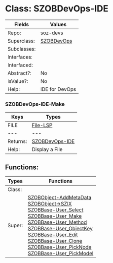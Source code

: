 
# Class:	SZOBDevOps-IDE

| Fields | Values |
| --------- | --------- |
| Repo: | soz-devs |
| Superclass: | [SZOBDevOps](SZOBDevOps.html) |
| Subclasses: |  |
| Interfaces: |  |
| Interfaced: |  |
| Abstract?: | No |
| isValue?: | No |
| Help: | IDE for DevOps |

### SZOBDevOps-IDE-Make

| Keys | Types |
| --------- | --------- |
| FILE | [File-LSP](File-LSP.html) |
| **---** | **---** |
| Returns: | [SZOBDevOps-IDE](SZOBDevOps-IDE.html) |
| Help: | Display a File |


## Functions:

| Types | Functions |
| --------- | --------- |
| Class: |  |
| Super: | [SZOBObject-AddMetaData](SZOBObject.html) <br> [SZOBObject->SZIX](SZOBObject.html) <br> [SZOBBase-User_Select](SZOBBase.html) <br> [SZOBBase-User_Make](SZOBBase.html) <br> [SZOBBase-User_Method](SZOBBase.html) <br> [SZOBBase-User_ObjectKey](SZOBBase.html) <br> [SZOBBase-User_Edit](SZOBBase.html) <br> [SZOBBase-User_Clone](SZOBBase.html) <br> [SZOBBase-User_PickNode](SZOBBase.html) <br> [SZOBBase-User_PickModel](SZOBBase.html) |


